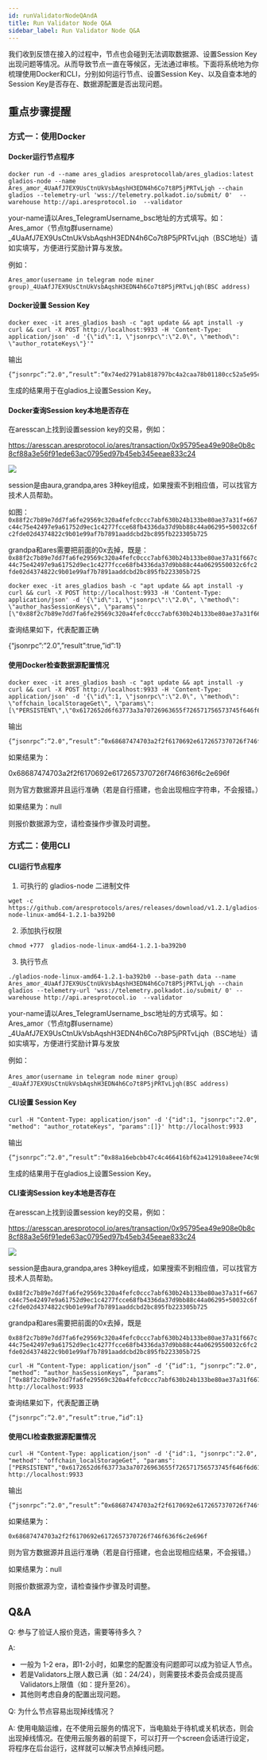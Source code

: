 ```yaml
---
id: runValidatorNodeQAndA
title: Run Validator Node Q&A
sidebar_label: Run Validator Node Q&A
---
```


我们收到反馈在接入的过程中，节点也会碰到无法调取数据源、设置Session Key出现问题等情况。从而导致节点一直在等候区，无法通过审核。下面将系统地为你梳理使用Docker和CLI，分别如何运行节点、设置Session Key、以及自查本地的Session Key是否存在、数据源配置是否出现问题。


## 重点步骤提醒

### 方式一：使用Docker

#### Docker运行节点程序

````
docker run -d --name ares_gladios aresprotocollab/ares_gladios:latest gladios-node --name Ares_amor_4UaAfJ7EX9UsCtnUkVsbAqshH3EDN4h6Co7t8P5jPRTvLjqh --chain gladios --telemetry-url 'wss://telemetry.polkadot.io/submit/ 0'  --warehouse http://api.aresprotocol.io  --validator
````

your-name请以Ares_TelegramUsername_bsc地址的方式填写。如：Ares_amor（节点tg群username）_4UaAfJ7EX9UsCtnUkVsbAqshH3EDN4h6Co7t8P5jPRTvLjqh（BSC地址）请如实填写，方便进行奖励计算与发放。

例如：
````
Ares_amor(username in telegram node miner group)_4UaAfJ7EX9UsCtnUkVsbAqshH3EDN4h6Co7t8P5jPRTvLjqh(BSC address)
````

#### Docker设置 Session Key

````
docker exec -it ares_gladios bash -c "apt update && apt install -y curl && curl -X POST http://localhost:9933 -H 'Content-Type: application/json' -d '{\"id\":1, \"jsonrpc\":\"2.0\", \"method\": \"author_rotateKeys\"}'"
````

输出

````
{“jsonrpc”:”2.0",”result”:”0x74ed2791ab818797bc4a2caa78b01180cc52a5e95c8cd5286d2642b671c3986d00a93e91eaedd838f275f4c49f1c9a9c2525f7f34577c556f02bc357eddaa4dbf28ab5102be4fa22b6b8115765d290de0c6c91f37a265acecdf3782746bff32b”,”id”:1}
````

生成的结果用于在gladios上设置Session Key。

#### Docker查询Session key本地是否存在

在aresscan上找到设置session key的交易，例如：

https://aresscan.aresprotocol.io/ares/transaction/0x95795ea49e908e0b8c8cf88a3e56f91ede63ac0795ed97b45eb345eeae833c24

![](assets/build/301.png)

session是由aura,grandpa,ares 3种key组成，如果搜索不到相应值，可以找官方技术人员帮助。

如图：
`0x88f2c7b89e7dd7fa6fe29569c320a4fefc0ccc7abf630b24b133be80ae37a31f+667c44c75e42497e9a61752d9ec1c4277fcce68fb4336da37d9bb88c44a06295+50032c6fc2fde02d4374822c9b01e99af7b7891aaddcbd2bc895fb223305b725`

grandpa和ares需要把前面的0x去掉，既是：
`0x88f2c7b89e7dd7fa6fe29569c320a4fefc0ccc7abf630b24b133be80ae37a31f667c44c75e42497e9a61752d9ec1c4277fcce68fb4336da37d9bb88c44a0629550032c6fc2fde02d4374822c9b01e99af7b7891aaddcbd2bc895fb223305b725`

````
docker exec -it ares_gladios bash -c "apt update && apt install -y curl && curl -X POST http://localhost:9933 -H 'Content-Type: application/json' -d '{\"id\":1, \"jsonrpc\":\"2.0\", \"method\": \"author_hasSessionKeys\", \"params\": [\"0x88f2c7b89e7dd7fa6fe29569c320a4fefc0ccc7abf630b24b133be80ae37a31f667c44c75e42497e9a61752d9ec1c4277fcce68fb4336da37d9bb88c44a0629550032c6fc2fde02d4374822c9b01e99af7b7891aaddcbd2bc895fb223305b725\"]}'"
````

查询结果如下，代表配置正确

{“jsonrpc”:”2.0",”result”:true,”id”:1}

#### 使用Docker检查数据源配置情况

````
docker exec -it ares_gladios bash -c "apt update && apt install -y curl && curl -X POST http://localhost:9933 -H 'Content-Type: application/json' -d '{\"id\":1, \"jsonrpc\":\"2.0\", \"method\": \"offchain_localStorageGet\", \"params\": [\"PERSISTENT\",\"0x6172652d6f63773a3a70726963655f726571756573745f646f6d61696e\"]}'"
````

输出

````
{“jsonrpc”:”2.0",”result”:”0x68687474703a2f2f6170692e6172657370726f746f636f6c2e696f”,”id”:1}
````

如果结果为：

0x68687474703a2f2f6170692e6172657370726f746f636f6c2e696f

则为官方数据源并且运行准确（若是自行搭建，也会出现相应字符串，不会报错。）

如果结果为：null

则报价数据源为空，请检查操作步骤及时调整。


### 方式二：使用CLI

#### CLI运行节点程序

1. 可执行的 gladios-node 二进制文件

````
wget -c https://github.com/aresprotocols/ares/releases/download/v1.2.1/gladios-node-linux-amd64-1.2.1-ba392b0
````
2. 添加执行权限

````
chmod +777  gladios-node-linux-amd64-1.2.1-ba392b0
````

3. 执行节点

````
./gladios-node-linux-amd64-1.2.1-ba392b0 --base-path data --name Ares_amor_4UaAfJ7EX9UsCtnUkVsbAqshH3EDN4h6Co7t8P5jPRTvLjqh --chain gladios --telemetry-url 'wss://telemetry.polkadot.io/submit/ 0' --warehouse http://api.aresprotocol.io  --validator
````

your-name请以Ares_TelegramUsername_bsc地址的方式填写。如：Ares_amor（节点tg群username）_4UaAfJ7EX9UsCtnUkVsbAqshH3EDN4h6Co7t8P5jPRTvLjqh（BSC地址）请如实填写，方便进行奖励计算与发放

例如：
````
Ares_amor(username in telegram node miner group）_4UaAfJ7EX9UsCtnUkVsbAqshH3EDN4h6Co7t8P5jPRTvLjqh(BSC address)
````

#### CLI设置 Session Key
````
curl -H "Content-Type: application/json" -d '{"id":1, "jsonrpc":"2.0", "method": "author_rotateKeys", "params":[]}' http://localhost:9933
````

输出

````
{“jsonrpc”:”2.0",”result”:”0x88a16ebcbb47c4c466416bf62a412910a8eee74c9b9b7fa3fe922f5f2f6b3a256ec28920cf2811088090b45c1c7faf9f5434a32929a4251667b38dcd530b9934f2fb357cf4ac2f8b024e3db8946e2ce185b8bc66f0f03d2cf5c94fa293e29f23",”id”:1}
````

生成的结果用于在gladios上设置Session Key。

#### CLI查询Session key本地是否存在

在aresscan上找到设置session key的交易，例如：

https://aresscan.aresprotocol.io/ares/transaction/0x95795ea49e908e0b8c8cf88a3e56f91ede63ac0795ed97b45eb345eeae833c24

![](assets/build/301.png)

session是由aura,grandpa,ares 3种key组成，如果搜索不到相应值，可以找官方技术人员帮助。

`0x88f2c7b89e7dd7fa6fe29569c320a4fefc0ccc7abf630b24b133be80ae37a31f+667c44c75e42497e9a61752d9ec1c4277fcce68fb4336da37d9bb88c44a06295+50032c6fc2fde02d4374822c9b01e99af7b7891aaddcbd2bc895fb223305b725`

grandpa和ares需要把前面的0x去掉，既是

`0x88f2c7b89e7dd7fa6fe29569c320a4fefc0ccc7abf630b24b133be80ae37a31f667c44c75e42497e9a61752d9ec1c4277fcce68fb4336da37d9bb88c44a0629550032c6fc2fde02d4374822c9b01e99af7b7891aaddcbd2bc895fb223305b725`

````
curl -H “Content-Type: application/json” -d ‘{“id”:1, “jsonrpc”:”2.0", “method”: “author_hasSessionKeys”, “params”:[“0x88f2c7b89e7dd7fa6fe29569c320a4fefc0ccc7abf630b24b133be80ae37a31f667c44c75e42497e9a61752d9ec1c4277fcce68fb4336da37d9bb88c44a0629550032c6fc2fde02d4374822c9b01e99af7b7891aaddcbd2bc895fb223305b725”]}’ http://localhost:9933
````

查询结果如下，代表配置正确

````
{“jsonrpc”:”2.0",”result”:true,”id”:1}
````

#### 使用CLI检查数据源配置情况

````
curl -H "Content-Type: application/json" -d '{"id":1, "jsonrpc":"2.0", "method": "offchain_localStorageGet", "params":["PERSISTENT","0x6172652d6f63773a3a70726963655f726571756573745f646f6d61696e"]}' http://localhost:9933
````

输出
````
{“jsonrpc”:”2.0",”result”:”0x68687474703a2f2f6170692e6172657370726f746f636f6c2e696f”,”id”:1}
````
如果结果为：

`0x68687474703a2f2f6170692e6172657370726f746f636f6c2e696f`

则为官方数据源并且运行准确（若是自行搭建，也会出现相应结果，不会报错。）

如果结果为：null

则报价数据源为空，请检查操作步骤及时调整。


## Q&A

Q: 参与了验证人报价竞选，需要等待多久？

A:
* 一般为 1-2 era，即1-2小时，如果您的配置没有问题即可以成为验证人节点。
* 若是Validators上限人数已满（如：24/24），则需要技术委员会成员提高Validators上限值（如：提升至26）。
* 其他则考虑自身的配置出现问题。

Q: 为什么节点容易出现掉线情况？

A: 使用电脑运维，在不使用云服务的情况下，当电脑处于待机或关机状态，则会出现掉线情况。在使用云服务器的前提下，可以打开一个screen会话进行设定，将程序在后台运行，这样就可以解决节点掉线问题。
